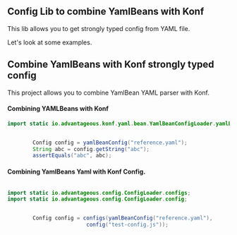 ## Config Lib to combine YamlBeans with Konf

This lib allows you to get strongly typed config from YAML file.


Let's look at some examples.

## Combine YamlBeans with Konf strongly typed config

This project allows you to combine YamlBean YAML parser with Konf.

#### Combining YAMLBeans with Konf

```java
import static io.advantageous.konf.yaml.bean.YamlBeanConfigLoader.yamlBeanConfig;


        Config config = yamlBeanConfig("reference.yaml");
        String abc = config.getString("abc");
        assertEquals("abc", abc);

```

#### Combining YamlBeans Yaml with Konf Config.
```java

import static io.advantageous.config.ConfigLoader.configs;
import static io.advantageous.config.ConfigLoader.config;


        Config config = configs(yamlBeanConfig("reference.yaml"), 
                         config("test-config.js"));

```

